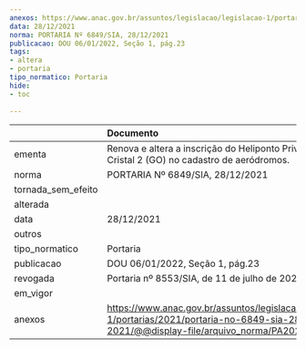 ```yaml
---
anexos: https://www.anac.gov.br/assuntos/legislacao/legislacao-1/portarias/2021/portaria-no-6849-sia-28-12-2021/@@display-file/arquivo_norma/PA2021-6849.pdf
data: 28/12/2021
norma: PORTARIA Nº 6849/SIA, 28/12/2021
publicacao: DOU 06/01/2022, Seção 1, pág.23
tags:
- altera
- portaria
tipo_normatico: Portaria
hide: 
- toc 
 
---
```


|                    | Documento                                                                                                                                            |
|:-------------------|:-----------------------------------------------------------------------------------------------------------------------------------------------------|
| ementa             | Renova e altera a inscrição do Heliponto Privado Fazenda Cristal 2 (GO) no cadastro de aeródromos.                                                   |
| norma              | PORTARIA Nº 6849/SIA, 28/12/2021                                                                                                                     |
| tornada_sem_efeito |                                                                                                                                                      |
| alterada           |                                                                                                                                                      |
| data               | 28/12/2021                                                                                                                                           |
| outros             |                                                                                                                                                      |
| tipo_normatico     | Portaria                                                                                                                                             |
| publicacao         | DOU 06/01/2022, Seção 1, pág.23                                                                                                                      |
| revogada           | Portaria nº 8553/SIA, de 11 de julho de 2022.                                                                                                        |
| em_vigor           |                                                                                                                                                      |
| anexos             | https://www.anac.gov.br/assuntos/legislacao/legislacao-1/portarias/2021/portaria-no-6849-sia-28-12-2021/@@display-file/arquivo_norma/PA2021-6849.pdf |